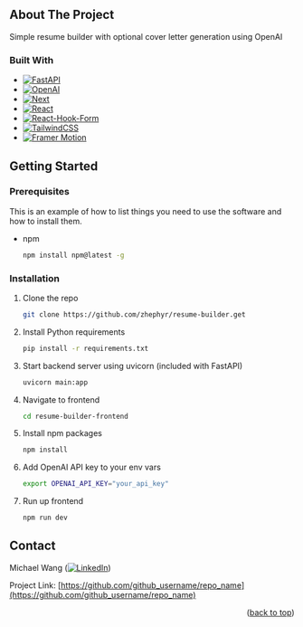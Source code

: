 <!-- Improved compatibility of back to top link: See: https://github.com/othneildrew/Best-README-Template/pull/73 -->
<a id="readme-top"></a>

<!-- ABOUT THE PROJECT -->
## About The Project

Simple resume builder with optional cover letter generation using OpenAI



### Built With

* [![FastAPI][FastAPI]][FastAPI-url]
* [![OpenAI][OpenAI]][OpenAI-url]
* [![Next][Next.js]][Next-url]
* [![React][React.js]][React-url]
* [![React-Hook-Form][React-Hook-Form]][React-H-F-url]
* [![TailwindCSS][TailwindCSS]][Tailwind-url]
* [![Framer Motion][Framer Motion]][Framer-url]


<!-- GETTING STARTED -->
## Getting Started

### Prerequisites

This is an example of how to list things you need to use the software and how to install them.
* npm
  ```sh
  npm install npm@latest -g
  ```

### Installation

1. Clone the repo
   ```sh
   git clone https://github.com/zhephyr/resume-builder.get
   ```
3. Install Python requirements
   ```sh
   pip install -r requirements.txt
   ```
4. Start backend server using uvicorn (included with FastAPI)
   ```sh
   uvicorn main:app
   ```
5. Navigate to frontend
   ```sh
   cd resume-builder-frontend
   ```
6. Install npm packages
   ```sh
   npm install
   ```
7. Add OpenAI API key to your env vars
   ```sh
   export OPENAI_API_KEY="your_api_key"
   ```
8. Run up frontend
   ```sh
   npm run dev
   ```

<!-- CONTACT -->
## Contact

Michael Wang ([![LinkedIn][linkedin-shield]][linkedin-url])

Project Link: [https://github.com/github_username/repo_name](https://github.com/github_username/repo_name)

<p align="right">(<a href="#readme-top">back to top</a>)</p>



<!-- MARKDOWN LINKS & IMAGES -->
<!-- https://www.markdownguide.org/basic-syntax/#reference-style-links -->
[linkedin-shield]: https://img.shields.io/badge/-LinkedIn-black.svg?style=for-the-badge&logo=linkedin&colorB=555
[linkedin-url]: https://linkedin.com/in/linkedin_username
[FastAPI]:https://img.shields.io/badge/FastAPI-005571?style=for-the-badge&logo=fastapi
[FastAPI-url]: https://fastapi.tiangolo.com/
[OpenAI]: https://img.shields.io/badge/OpenAI-%23412991?logo=openai&logoColor=white
[OpenAI-url]: https://platform.openai.com/
[Next.js]: https://img.shields.io/badge/next.js-000000?style=for-the-badge&logo=nextdotjs&logoColor=white
[Next-url]: https://nextjs.org/
[React.js]: https://img.shields.io/badge/React-20232A?style=for-the-badge&logo=react&logoColor=61DAFB
[React-url]: https://reactjs.org/
[React-Hook-Form]: https://img.shields.io/badge/react--hook--form-EC5990?style=for-the-badge&logo=reacthookform&logoColor=white
[React-H-F-url]: https://react-hook-form.com/
[TailwindCSS]: https://img.shields.io/badge/tailwindcss-0F172A?&logo=tailwindcss
[Tailwind-url]: https://tailwindcss.com/
[Framer Motion]: https://img.shields.io/badge/framer_motion-ffca28?style=for-the-badge&logo=framer&logoColor=%23ffffff&color=%237178f6
[Framer-url]: https://motion.dev/
